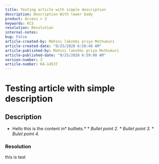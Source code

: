 ```yaml
---
title: Testing article with simple description  
description: Description With lower body
product: Access > 3  
keywords: KCS  
resolution: Resolution  
internal-notes:   
bug: False  
article-created-by: Mohini lakshmi priya Mothukuri  
article-created-date: "9/25/2020 6:58:46 AM"  
article-published-by: Mohini lakshmi priya Mothukuri  
article-published-date: "9/25/2020 6:59:00 AM" 
version-number: 3  
article-number: KA-14537
---
```


# Testing article with simple description

## Description
*  Hello this is the content in* bulltets.* * *Bullet point 2.* * *Bullet point 3.* * *Bulet point 4.* 
### Resolution

this is test
